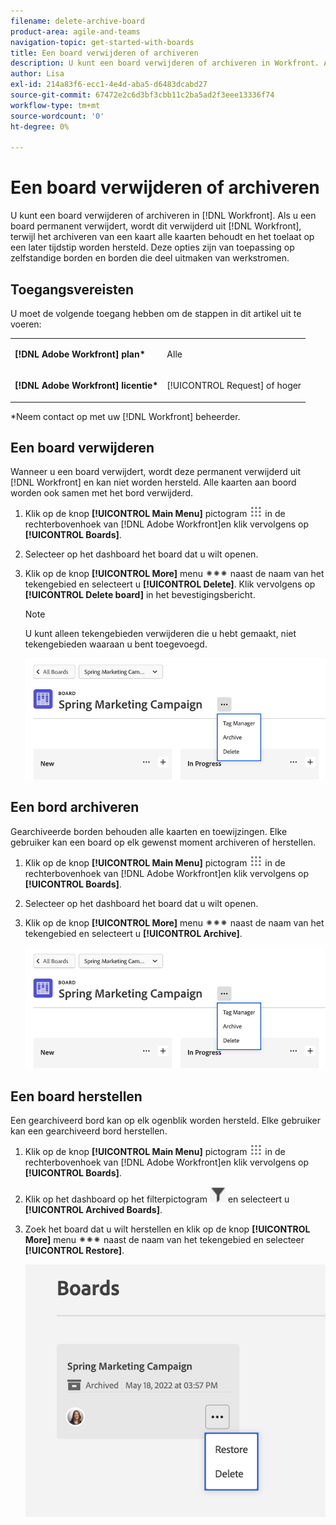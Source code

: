 ```yaml
---
filename: delete-archive-board
product-area: agile-and-teams
navigation-topic: get-started-with-boards
title: Een board verwijderen of archiveren
description: U kunt een board verwijderen of archiveren in Workfront. Als u een kaart verwijdert, wordt deze permanent uit Workfront verwijderd, terwijl bij het archiveren van een kaart alle kaarten behouden blijven en later hersteld kunnen worden.
author: Lisa
exl-id: 214a83f6-ecc1-4e4d-aba5-d6483dcabd27
source-git-commit: 67472e2c6d3bf3cbb11c2ba5ad2f3eee13336f74
workflow-type: tm+mt
source-wordcount: '0'
ht-degree: 0%

---
```


# Een board verwijderen of archiveren

U kunt een board verwijderen of archiveren in [!DNL Workfront]. Als u een board permanent verwijdert, wordt dit verwijderd uit [!DNL Workfront], terwijl het archiveren van een kaart alle kaarten behoudt en het toelaat op een later tijdstip worden hersteld. Deze opties zijn van toepassing op zelfstandige borden en borden die deel uitmaken van werkstromen.

## Toegangsvereisten

U moet de volgende toegang hebben om de stappen in dit artikel uit te voeren:

<table style="table-layout:auto"> 
 <col> 
 </col> 
 <col> 
 </col> 
 <tbody> 
  <tr> 
   <td role="rowheader"><strong>[!DNL Adobe Workfront] plan*</strong></td> 
   <td> <p>Alle</p> </td> 
  </tr> 
  <tr> 
   <td role="rowheader"><strong>[!DNL Adobe Workfront] licentie*</strong></td> 
   <td> <p>[!UICONTROL Request] of hoger</p> </td> 
  </tr>
   </tbody> 
</table>

&#42;Neem contact op met uw [!DNL Workfront] beheerder.

## Een board verwijderen

Wanneer u een board verwijdert, wordt deze permanent verwijderd uit [!DNL Workfront] en kan niet worden hersteld. Alle kaarten aan boord worden ook samen met het bord verwijderd.

1. Klik op de knop **[!UICONTROL Main Menu]** pictogram ![](assets/main-menu-icon.png) in de rechterbovenhoek van [!DNL Adobe Workfront]en klik vervolgens op **[!UICONTROL Boards]**.
1. Selecteer op het dashboard het board dat u wilt openen.
1. Klik op de knop **[!UICONTROL More]** menu ![[!UICONTROL More menu]](assets/more-icon-spectrum.png) naast de naam van het tekengebied en selecteert u **[!UICONTROL Delete]**. Klik vervolgens op **[!UICONTROL Delete board]** in het bevestigingsbericht.

   >[!NOTE]
   >
   >U kunt alleen tekengebieden verwijderen die u hebt gemaakt, niet tekengebieden waaraan u bent toegevoegd.

   ![Het menu Board More](assets/boards-board-more-menu.png)

## Een bord archiveren

Gearchiveerde borden behouden alle kaarten en toewijzingen. Elke gebruiker kan een board op elk gewenst moment archiveren of herstellen.

1. Klik op de knop **[!UICONTROL Main Menu]** pictogram ![](assets/main-menu-icon.png) in de rechterbovenhoek van [!DNL Adobe Workfront]en klik vervolgens op **[!UICONTROL Boards]**.
1. Selecteer op het dashboard het board dat u wilt openen.
1. Klik op de knop **[!UICONTROL More]** menu ![[!UICONTROL More menu]](assets/more-icon-spectrum.png) naast de naam van het tekengebied en selecteert u **[!UICONTROL Archive]**.

   ![Het menu Board More](assets/boards-board-more-menu.png)

## Een board herstellen

Een gearchiveerd bord kan op elk ogenblik worden hersteld. Elke gebruiker kan een gearchiveerd bord herstellen.

1. Klik op de knop **[!UICONTROL Main Menu]** pictogram ![](assets/main-menu-icon.png) in de rechterbovenhoek van [!DNL Adobe Workfront]en klik vervolgens op **[!UICONTROL Boards]**.
1. Klik op het dashboard op het filterpictogram ![Filter](assets/filter-icon-spectrum-25x25.png) en selecteert u **[!UICONTROL Archived Boards]**.
1. Zoek het board dat u wilt herstellen en klik op de knop **[!UICONTROL More]** menu ![Het menu Meer](assets/more-icon-spectrum.png) naast de naam van het tekengebied en selecteer **[!UICONTROL Restore]**.

   ![Klembord herstellen](assets/boards-dashboard-restore.png)
